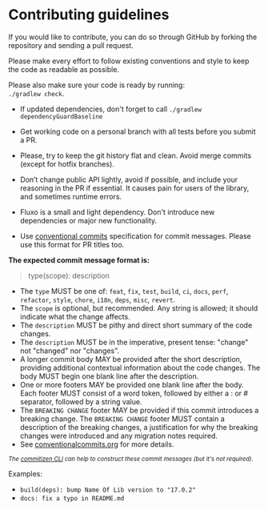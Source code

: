 # Contributing guidelines

If you would like to contribute, you can do so through GitHub by
forking the repository and sending a pull request.

Please make every effort to follow existing conventions and style to keep the code
as readable as possible.

Please also make sure your code is ready by running:<br>
`./gradlew check`.

- If updated dependencies, don't forget to call `./gradlew dependencyGuardBaseline`

- Get working code on a personal branch with all tests before you submit a PR.

- Please, try to keep the git history flat and clean. Avoid merge commits (except for hotfix branches).

- Don’t change public API lightly, avoid if possible, and include your reasoning in the PR if essential.
  It causes pain for users of the library, and sometimes runtime errors.

- Fluxo is a small and light dependency.
  Don't introduce new dependencies or major new functionality.

- Use [conventional commits](https://conventionalcommits.org/) specification for commit messages.
  Please use this format for PR titles too.

**The expected commit message format is:**

> type(scope): description
* The `type` MUST be one of: `feat`, `fix`, `test`, `build`, `ci`, `docs`, `perf`, `refactor`, `style`, `chore`, `i18n`, `deps`, `misc`, `revert`.
* The `scope` is optional, but recommended. Any string is allowed; it should indicate what the change affects.
* The `description` MUST be pithy and direct short summary of the code changes.
* The `description` MUST be in the imperative, present tense: "change" not "changed" nor "changes".
* A longer commit body MAY be provided after the short description, providing additional contextual information about the code changes. The body MUST begin one blank line after the description.
* One or more footers MAY be provided one blank line after the body. Each footer MUST consist of a word token, followed by either a :<space> or <space># separator, followed by a string value.
* The `BREAKING CHANGE` footer MAY be provided if this commit introduces a breaking change. The `BREAKING CHANGE` footer MUST contain a description of the breaking changes, a justification for why the breaking changes were introduced and any migration notes required.
* See [conventionalcommits.org](https://conventionalcommits.org/) for more details.

<small>_The [commitizen CLI](https://github.com/commitizen/cz-cli) can help to construct these commit messages (but it's not required)._</small>

Examples:
* `build(deps): bump Name Of Lib version to "17.0.2"`
* `docs: fix a typo in README.md`
